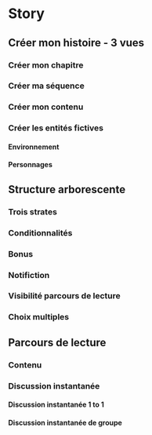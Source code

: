 # Story

## Créer mon histoire - 3 vues 

### Créer mon chapitre

### Créer ma séquence 

### Créer mon contenu 

### Créer les entités fictives 

#### Environnement 

#### Personnages

## Structure arborescente 

### Trois strates

### Conditionnalités

### Bonus

### Notifiction 

### Visibilité parcours de lecture

### Choix multiples

## Parcours de lecture 

### Contenu 

### Discussion instantanée

#### Discussion instantanée 1 to 1

#### Discussion instantanée de groupe 


